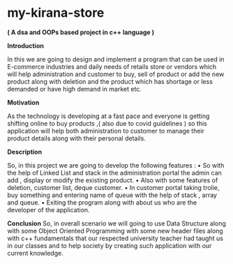 # my-kirana-store
**( A dsa and OOPs based project in c++ language )**

**Introduction**

In this we are going to design and implement a program that can be used in E-commerce industries and daily needs of retails store or vendors which 
will help administration and customer to buy, sell of product or add the new product along with deletion and the product which has shortage or less demanded
or have high demand in market etc. 

**Motivation**

As the technology is developing at a fast pace and everyone is getting shifting online to buy products ,( also due to covid guidelines ) so this application will help both administration to customer to manage their product details along with their personal details. 

**Description**

So, in this project we are going to develop the following features : 
• So with the help of Linked List and stack in the administration 
portal the admin can add , display or modify the existing 
product. 
• Also with some features of deletion, customer list, deque 
customer. 
• In customer portal taking trolie, buy something and entering 
name of queue with the help of stack , array and queue. 
• Exiting the program along with about us who are the developer 
of the application. 

**Conclusion**
So, in overall scenario we will going to use Data Structure along with some Object Oriented Programming with some new header files along with c++ fundamentals that our respected university teacher had taught us in our classes and to help society by creating such application with our current knowledge. 
